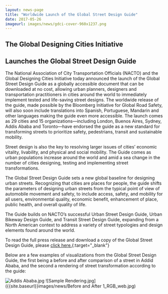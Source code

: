 ```yaml
---
layout: news-page
title: "Worldwide Launch of the Global Street Design Guide"
date: 2017-05-26
imageurl: images/news/gdci-cover-960x1237.png
---
```


<div class="multiline">
<h2><span class="ornament-news">The Global Designing Cities Initiative</span></h2>
<h2><span class="ornament-news">Launches the Global Street Design Guide</span></h2>
</div>

The National Association of City Transportation Officials (NACTO) and the Global Designing Cities Initiative today announced the launch of the Global Street Design Guide as a globally accessible document that can be downloaded at no cost, allowing urban planners, designers and transportation practitioners in cities around the world to immediately implement tested and life-saving street designs. The worldwide release of the guide, made possible by the Bloomberg Initiative for Global Road Safety, will also soon include translations into Spanish, Portuguese, Mandarin and other languages making the guide even more accessible. The launch comes as 29 cities and 15 organizations—including London, Buenos Aires, Sydney, Addis Ababa and Toronto—have endorsed the guide as a new standard for transforming streets to prioritize safety, pedestrians, transit and sustainable mobility.

Street design is also the key to resolving larger issues of cities’ economic vitality, livability, and physical and social mobility. The Guide comes as urban populations increase around the world and amid a sea change in the number of cities designing, testing and implementing street transformations.

The Global Street Design Guide sets a new global baseline for designing urban streets. Recognizing that cities are places for people, the guide shifts the parameters of designing urban streets from the typical point of view of automobile movement and safety, to include access, safety, and mobility for all users, environmental quality, economic benefit, enhancement of place, public health, and overall quality of life.

The Guide builds on NACTO’s successful Urban Street Design Guide, Urban Bikeway Design Guide, and Transit Street Design Guide, expanding from a North American context to address a variety of street typologies and design elements found around the world.

To read the full press release and download a copy of the Global Street Design Guide, please [click here.](https://globaldesigningcities.org/press-packet/worldwide-launch-global-street-design-guide/){:target="_blank"}

Below are a few examples of visualizations from the Global Street Design Guide, the first being a before and after comparison of a street in Addid Ababa, and the second a rendering of street transformation according to the guide:

![Addis Ababa.jpg]({{site.baseurl}}images/news/Addis_Ababa_Before_After_web.jpg)
![Sample Rendering.jpg]({{site.baseurl}}images/news/Before and After 1_RGB_web.jpg)
